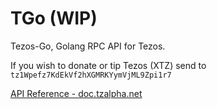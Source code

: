 # TGo (WIP)
Tezos-Go, Golang RPC API for Tezos.

If you wish to donate or tip Tezos (XTZ) send to `tz1Wpefz7KdEkVf2hXGMRKYymVjML9Zpi1r7`

[API Reference - doc.tzalpha.net](https://doc.tzalpha.net/api/rpc.html#)